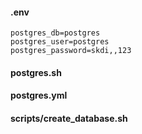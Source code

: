 #### .env

```
postgres_db=postgres
postgres_user=postgres
postgres_password=skdi,,123
```


#### postgres.sh


#### postgres.yml


#### scripts/create_database.sh

